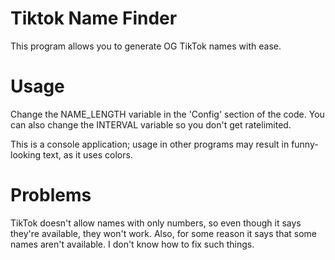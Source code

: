 # Tiktok Name Finder
This program allows you to generate OG TikTok names with ease.

# Usage
Change the NAME_LENGTH variable in the 'Config' section of the code. You can also change the INTERVAL variable so you don't get ratelimited.

This is a console application; usage in other programs may result in funny-looking text, as it uses colors.

# Problems
TikTok doesn't allow names with only numbers, so even though it says they're available, they won't work. Also, for some reason it says that some names aren't available. I don't know how to fix such things.
